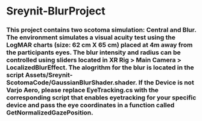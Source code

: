 # Sreynit-BlurProject

### This project contains two scotoma simulation: Central and Blur. The environment simulates a visual acuity test using the LogMAR charts (size: 62 cm X 65 cm) placed at 4m away from the participants eyes. The blur intensity and radius can be controlled using sliders located in XR Rig > Main Camera > LocalizedBlurEffect. The alogrithm for the blur is located in the script Assets/Sreynit-ScotomaCode/GaussianBlurShader.shader. If the Device is not Varjo Aero, please replace EyeTracking.cs with the corresponding script that enables eyetracking for your specific device and pass the eye coordinates in a function called GetNormalizedGazePosition. 
